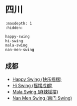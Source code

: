 # 四川

```{toctree}
:maxdepth: 1
:hidden:

happy-swing
hi-swing
mala-swing
nan-men-swing
```

## 成都
- [Happy Swing (快乐摇摆)](happy-swing.md)
- [Hi Swing (摇摆成都)](hi-swing.md)
- [Mala Swing (麻辣摇摆)](mala-swing.md)
- [Nan Men Swing (南门 Swing)](nan-men-swing.md)
